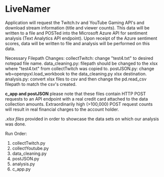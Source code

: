 # LiveNamer

Application will request the Twitch.tv and YouTube Gaming API's and download stream information (title and viewer counts). This data will be written to a file and POSTed into the Microsoft Azure API for sentiment analysis (Text Analytics API endpoint). Upon receipt of the 
Azure sentiment scores, data will be written to file and analysis will be performed on this data.  

Necessary Filepath Changes:
collectTwitch: change "test4.txt" to desired notepad file name. 
data_cleaning.py: filepath should be changed to the xlsx where "test4.txt" from collectTwitch was copied to. 
postJSON.py: change wb=openpyxl.load_workbook to the data_cleaning.py xlsx destination. 
analysis.py: convert xlsx files to csv and then change the pd.read_csv filepath to match the csv's created. 

**c_app and postJSON** please note that these files contain HTTP POST requests to an API endpoint with a 
real credit card attached to the data collection amounts. Extraordinarily high (>100,000) POST request counts will result
in real financial charges to the account holder. 

*.xlsx files* provided in order to showcase the data sets on which our analysis was done. 

Run Order:
1. collectTwitch.py 
2. collectYoutube.py
3. data_cleaning.py
4. postJSON.py
5. analysis.py
6. c_app.py



